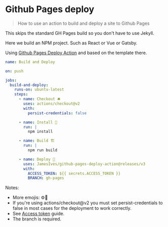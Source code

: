 # Github Pages deploy
> How to use an action to build and deploy a site to Github Pages

This skips the standard GH Pages build so you don't have to use Jekyll.

Here we build an NPM project. Such as React or Vue or Gatsby.


Using [Github Pages Deploy Action](https://github.com/marketplace/actions/deploy-to-github-pages) and based on the template there.


```yaml
name: Build and Deploy

on: push

jobs:
  build-and-deploy:
    runs-on: ubuntu-latest
    steps:
      - name: Checkout 🛎️
        uses: actions/checkout@v2
        with:
          persist-credentials: false

      - name: Install 🔧 
        run: |
          npm install

      - name: Build 🏗️
        run: |
          npm run build

      - name: Deploy 🚀
        uses: JamesIves/github-pages-deploy-action@releases/v3
        with:
          ACCESS_TOKEN: ${{ secrets.ACCESS_TOKEN }}
          BRANCH: gh-pages
```

Notes:

- More emojis: ⚙️🧱
- If you're using actions/checkout@v2 you must set persist-credentials to false in most cases for the deployment to work correctly.
- See [Access token](access_token.md) guide.
- The branch is required.

